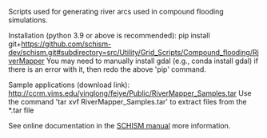 Scripts used for generating river arcs used in compound flooding simulations. 

Installation (python 3.9 or above is recommended):
pip install git+https://github.com/schism-dev/schism.git#subdirectory=src/Utility/Grid_Scripts/Compound_flooding/RiverMapper
You may need to manually install gdal (e.g., conda install gdal) if there is an error with it, then redo the above 'pip' command.

Sample applications (download link):
http://ccrm.vims.edu/yinglong/feiye/Public/RiverMapper_Samples.tar
Use the command 'tar xvf RiverMapper_Samples.tar' to extract files from the \*.tar file

See online documentation in the [SCHISM manual](https://schism-dev.github.io/schism/master/mesh-generation/meshing-for-compound-floods/overview.html) more information.
